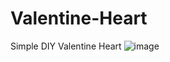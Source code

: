 # Valentine-Heart
Simple DIY Valentine Heart
![image](https://github.com/user-attachments/assets/78492094-8904-447f-9751-3b6743c7ebf8)
